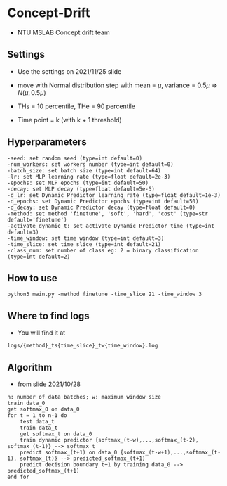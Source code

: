 # Concept-Drift

- NTU MSLAB Concept drift team

## Settings

- Use the settings on 2021/11/25 slide

- move with Normal distribution step with mean = $\mu$, variance = $0.5\mu$ => $N(\mu, 0.5\mu)$

- THs = 10 percentile, THe = 90 percentile

- Time point = k (with k + 1 threshold)

## Hyperparameters

```
-seed: set random seed (type=int default=0)
-num_workers: set workers number (type=int default=0)
-batch_size: set batch size (type=int default=64)
-lr: set MLP learning rate (type=float default=2e-3)
-epochs: set MLP epochs (type=int default=50)
-decay: set MLP decay (type=float default=5e-5)
-d_lr: set Dynamic Predictor learning rate (type=float default=1e-3)
-d_epochs: set Dynamic Predictor epochs (type=int default=50)
-d_decay: set Dynamic Predictor decay (type=float default=0)
-method: set method 'finetune', 'soft', 'hard', 'cost' (type=str default='finetune')
-activate_dynamic_t: set activate Dynamic Predictor time (type=int default=3)
-time_window: set time window (type=int default=3)
-time_slice: set time slice (type=int default=21)
-class_num: set number of class eg: 2 = binary classification (type=int default=2)
```

## How to use

```
python3 main.py -method finetune -time_slice 21 -time_window 3
```

## Where to find logs

- You will find it at
```
logs/{method}_ts{time_slice}_tw{time_window}.log
```

## Algorithm

- from slide 2021/10/28

```
n: number of data batches; w: maximum window size
train data_0
get softmax_0 on data_0 
for t = 1 to n-1 do
	test data_t
	train data_t
	get softmax_t on data_0
	train dynamic predictor {softmax_(t-w),...,softmax_(t-2), softmax_(t-1)} --> softmax_t
	predict softmax_(t+1) on data_0 {softmax_(t-w+1),...,softmax_(t-1), softmax_(t)} --> predicted_softmax_(t+1)
	predict decision boundary t+1 by training data_0 --> predicted_softmax_(t+1)
end for
```
